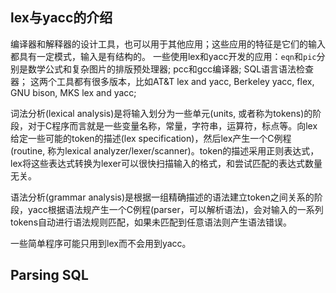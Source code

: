## lex与yacc的介绍
编译器和解释器的设计工具，也可以用于其他应用；这些应用的特征是它们的输入都具有一定模式，输入是有结构的。
一些使用lex和yacc开发的应用：`eqn`和`pic`分别是数学公式和复杂图片的排版预处理器; pcc和gcc编译器; SQL语言语法检查器；
这两个工具都有很多版本，比如AT&T lex and yacc, Berkeley yacc, flex, GNU bison, MKS lex and yacc;

词法分析(lexical analysis)是将输入划分为一些单元(units, 或者称为tokens)的阶段，对于C程序而言就是一些变量名称，常量，字符串，运算符，标点等。向lex给定一些可能的token的描述(lex specification)，然后lex产生一个C例程(routine, 称为lexical analyzer/lexer/scanner)。token的描述采用正则表达式，lex将这些表达式转换为lexer可以很快扫描输入的格式，和尝试匹配的表达式数量无关。

语法分析(grammar analysis)是根据一组精确描述的语法建立token之间关系的阶段，yacc根据语法规产生一个C例程(parser，可以解析语法)，会对输入的一系列tokens自动进行语法规则匹配，如果未匹配到任意语法则产生语法错误。

一些简单程序可能只用到lex而不会用到yacc。

## Parsing SQL


